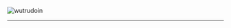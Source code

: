 
![wutrudoin](https://media.discordapp.net/attachments/1103862669250920478/1291290847286923305/Untitled141_20241003024824.png?ex=66ff8fd1&is=66fe3e51&hm=b8db119183d92f558f4eb6e294a707144b85dd32b37fd20b57cfa4bf5f85511a&=&format=webp&quality=lossless&width=825&height=405)

---


